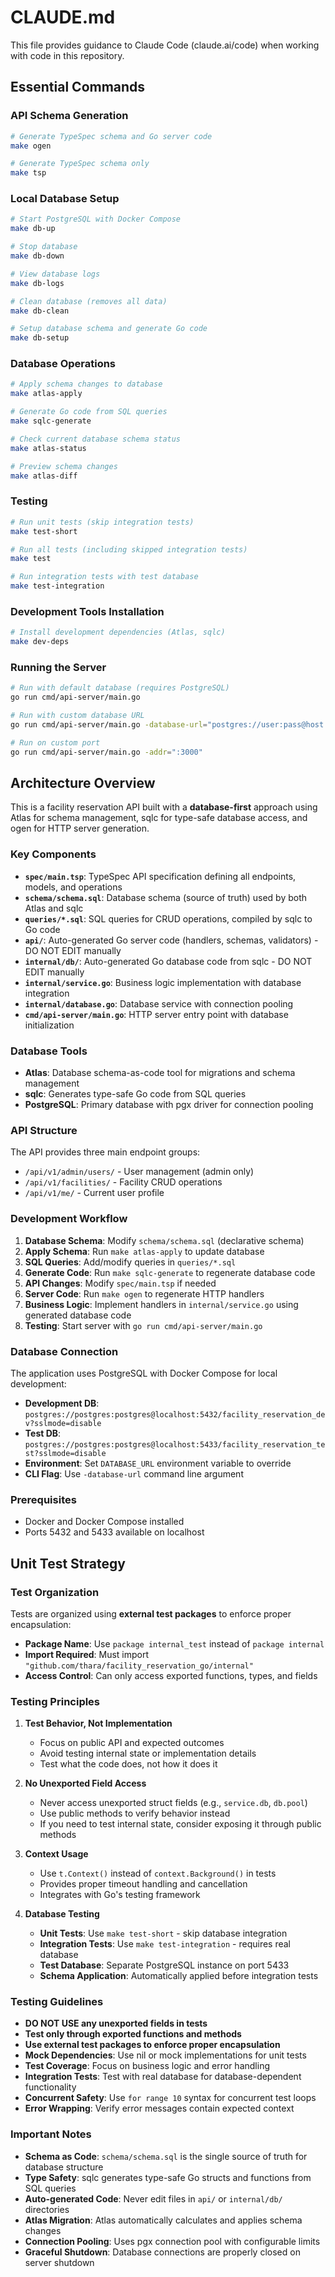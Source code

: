 # CLAUDE.md

This file provides guidance to Claude Code (claude.ai/code) when working with code in this repository.

## Essential Commands

### API Schema Generation
```bash
# Generate TypeSpec schema and Go server code
make ogen

# Generate TypeSpec schema only
make tsp
```

### Local Database Setup
```bash
# Start PostgreSQL with Docker Compose
make db-up

# Stop database
make db-down

# View database logs
make db-logs

# Clean database (removes all data)
make db-clean

# Setup database schema and generate Go code
make db-setup
```

### Database Operations
```bash
# Apply schema changes to database
make atlas-apply

# Generate Go code from SQL queries
make sqlc-generate

# Check current database schema status
make atlas-status

# Preview schema changes
make atlas-diff
```

### Testing
```bash
# Run unit tests (skip integration tests)
make test-short

# Run all tests (including skipped integration tests)
make test

# Run integration tests with test database
make test-integration
```

### Development Tools Installation
```bash
# Install development dependencies (Atlas, sqlc)
make dev-deps
```

### Running the Server
```bash
# Run with default database (requires PostgreSQL)
go run cmd/api-server/main.go

# Run with custom database URL
go run cmd/api-server/main.go -database-url="postgres://user:pass@host:port/dbname"

# Run on custom port
go run cmd/api-server/main.go -addr=":3000"
```

## Architecture Overview

This is a facility reservation API built with a **database-first** approach using Atlas for schema management, sqlc for type-safe database access, and ogen for HTTP server generation.

### Key Components

- **`spec/main.tsp`**: TypeSpec API specification defining all endpoints, models, and operations
- **`schema/schema.sql`**: Database schema (source of truth) used by both Atlas and sqlc
- **`queries/*.sql`**: SQL queries for CRUD operations, compiled by sqlc to Go code
- **`api/`**: Auto-generated Go server code (handlers, schemas, validators) - DO NOT EDIT manually
- **`internal/db/`**: Auto-generated Go database code from sqlc - DO NOT EDIT manually
- **`internal/service.go`**: Business logic implementation with database integration
- **`internal/database.go`**: Database service with connection pooling
- **`cmd/api-server/main.go`**: HTTP server entry point with database initialization

### Database Tools

- **Atlas**: Database schema-as-code tool for migrations and schema management
- **sqlc**: Generates type-safe Go code from SQL queries
- **PostgreSQL**: Primary database with pgx driver for connection pooling

### API Structure

The API provides three main endpoint groups:
- `/api/v1/admin/users/` - User management (admin only)
- `/api/v1/facilities/` - Facility CRUD operations 
- `/api/v1/me/` - Current user profile

### Development Workflow

1. **Database Schema**: Modify `schema/schema.sql` (declarative schema)
2. **Apply Schema**: Run `make atlas-apply` to update database
3. **SQL Queries**: Add/modify queries in `queries/*.sql`
4. **Generate Code**: Run `make sqlc-generate` to regenerate database code
5. **API Changes**: Modify `spec/main.tsp` if needed
6. **Server Code**: Run `make ogen` to regenerate HTTP handlers
7. **Business Logic**: Implement handlers in `internal/service.go` using generated database code
8. **Testing**: Start server with `go run cmd/api-server/main.go`

### Database Connection

The application uses PostgreSQL with Docker Compose for local development:
- **Development DB**: `postgres://postgres:postgres@localhost:5432/facility_reservation_dev?sslmode=disable`
- **Test DB**: `postgres://postgres:postgres@localhost:5433/facility_reservation_test?sslmode=disable`
- **Environment**: Set `DATABASE_URL` environment variable to override
- **CLI Flag**: Use `-database-url` command line argument

### Prerequisites
- Docker and Docker Compose installed
- Ports 5432 and 5433 available on localhost

## Unit Test Strategy

### Test Organization

Tests are organized using **external test packages** to enforce proper encapsulation:
- **Package Name**: Use `package internal_test` instead of `package internal`
- **Import Required**: Must import `"github.com/thara/facility_reservation_go/internal"` 
- **Access Control**: Can only access exported functions, types, and fields

### Testing Principles

1. **Test Behavior, Not Implementation**
   - Focus on public API and expected outcomes
   - Avoid testing internal state or implementation details
   - Test what the code does, not how it does it

2. **No Unexported Field Access**
   - Never access unexported struct fields (e.g., `service.db`, `db.pool`)
   - Use public methods to verify behavior instead
   - If you need to test internal state, consider exposing it through public methods

3. **Context Usage**
   - Use `t.Context()` instead of `context.Background()` in tests
   - Provides proper timeout handling and cancellation
   - Integrates with Go's testing framework

4. **Database Testing**
   - **Unit Tests**: Use `make test-short` - skip database integration
   - **Integration Tests**: Use `make test-integration` - requires real database
   - **Test Database**: Separate PostgreSQL instance on port 5433
   - **Schema Application**: Automatically applied before integration tests

### Testing Guidelines

- **DO NOT USE any unexported fields in tests**
- **Test only through exported functions and methods**
- **Use external test packages to enforce proper encapsulation**
- **Mock Dependencies**: Use nil or mock implementations for unit tests
- **Test Coverage**: Focus on business logic and error handling
- **Integration Tests**: Test with real database for database-dependent functionality
- **Concurrent Safety**: Use `for range 10` syntax for concurrent test loops
- **Error Wrapping**: Verify error messages contain expected context

### Important Notes

- **Schema as Code**: `schema/schema.sql` is the single source of truth for database structure
- **Type Safety**: sqlc generates type-safe Go structs and functions from SQL queries
- **Auto-generated Code**: Never edit files in `api/` or `internal/db/` directories
- **Atlas Migration**: Atlas automatically calculates and applies schema changes
- **Connection Pooling**: Uses pgx connection pool with configurable limits
- **Graceful Shutdown**: Database connections are properly closed on server shutdown
